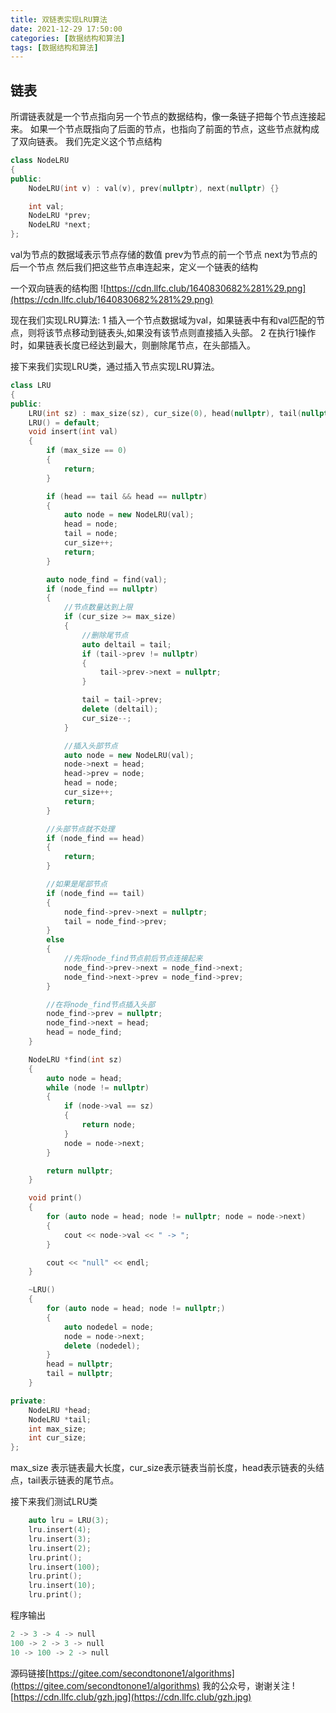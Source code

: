 ```yaml
---
title: 双链表实现LRU算法
date: 2021-12-29 17:50:00
categories: [数据结构和算法]
tags: [数据结构和算法]
---
```

## 链表
所谓链表就是一个节点指向另一个节点的数据结构，像一条链子把每个节点连接起来。
如果一个节点既指向了后面的节点，也指向了前面的节点，这些节点就构成了双向链表。
我们先定义这个节点结构
``` cpp
class NodeLRU
{
public:
    NodeLRU(int v) : val(v), prev(nullptr), next(nullptr) {}

    int val;
    NodeLRU *prev;
    NodeLRU *next;
};
```
val为节点的数据域表示节点存储的数值
prev为节点的前一个节点
next为节点的后一个节点
然后我们把这些节点串连起来，定义一个链表的结构
<!--more-->
一个双向链表的结构图
![https://cdn.llfc.club/1640830682%281%29.png](https://cdn.llfc.club/1640830682%281%29.png)

现在我们实现LRU算法:
1  插入一个节点数据域为val，如果链表中有和val匹配的节点，则将该节点移动到链表头,如果没有该节点则直接插入头部。
2  在执行1操作时，如果链表长度已经达到最大，则删除尾节点，在头部插入。

接下来我们实现LRU类，通过插入节点实现LRU算法。
``` cpp
class LRU
{
public:
    LRU(int sz) : max_size(sz), cur_size(0), head(nullptr), tail(nullptr) {}
    LRU() = default;
    void insert(int val)
    {
        if (max_size == 0)
        {
            return;
        }

        if (head == tail && head == nullptr)
        {
            auto node = new NodeLRU(val);
            head = node;
            tail = node;
            cur_size++;
            return;
        }

        auto node_find = find(val);
        if (node_find == nullptr)
        {
            //节点数量达到上限
            if (cur_size >= max_size)
            {
                //删除尾节点
                auto deltail = tail;
                if (tail->prev != nullptr)
                {
                    tail->prev->next = nullptr;
                }

                tail = tail->prev;
                delete (deltail);
                cur_size--;
            }

            //插入头部节点
            auto node = new NodeLRU(val);
            node->next = head;
            head->prev = node;
            head = node;
            cur_size++;
            return;
        }

        //头部节点就不处理
        if (node_find == head)
        {
            return;
        }

        //如果是尾部节点
        if (node_find == tail)
        {
            node_find->prev->next = nullptr;
            tail = node_find->prev;
        }
        else
        {
            //先将node_find节点前后节点连接起来
            node_find->prev->next = node_find->next;
            node_find->next->prev = node_find->prev;
        }

        //在将node_find节点插入头部
        node_find->prev = nullptr;
        node_find->next = head;
        head = node_find;
    }

    NodeLRU *find(int sz)
    {
        auto node = head;
        while (node != nullptr)
        {
            if (node->val == sz)
            {
                return node;
            }
            node = node->next;
        }

        return nullptr;
    }

    void print()
    {
        for (auto node = head; node != nullptr; node = node->next)
        {
            cout << node->val << " -> ";
        }

        cout << "null" << endl;
    }

    ~LRU()
    {
        for (auto node = head; node != nullptr;)
        {
            auto nodedel = node;
            node = node->next;
            delete (nodedel);
        }
        head = nullptr;
        tail = nullptr;
    }

private:
    NodeLRU *head;
    NodeLRU *tail;
    int max_size;
    int cur_size;
};
```

max_size 表示链表最大长度，cur_size表示链表当前长度，head表示链表的头结点，tail表示链表的尾节点。

接下来我们测试LRU类
``` cpp
    auto lru = LRU(3);
    lru.insert(4);
    lru.insert(3);
    lru.insert(2);
    lru.print();
    lru.insert(100);
    lru.print();
    lru.insert(10);
    lru.print();
```
程序输出
``` cpp
2 -> 3 -> 4 -> null
100 -> 2 -> 3 -> null
10 -> 100 -> 2 -> null
```
源码链接[https://gitee.com/secondtonone1/algorithms](https://gitee.com/secondtonone1/algorithms)
我的公众号，谢谢关注
![https://cdn.llfc.club/gzh.jpg](https://cdn.llfc.club/gzh.jpg)
